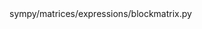<change>
<file change-number-for-this-file="1">sympy/matrices/expressions/blockmatrix.py</file>
<original line-count="14" no-ellipsis="true"><![CDATA[
from sympy.matrices import Matrix, ShapeError
]]></original>
<modified no-ellipsis="true"><![CDATA[
from sympy.matrices import Matrix, ShapeError, Zero
]]></modified>
</change>